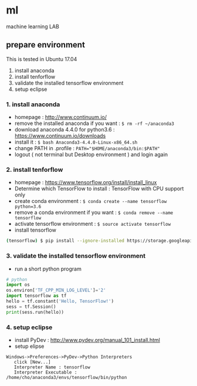 # ml
machine learning LAB

## prepare environment

This is tested in Ubuntu 17.04
1. install anaconda
2. install tenforflow 
3. validate the installed tensorflow environment
4. setup eclipse

### 1. install anaconda
- homepage : http://www.continuum.io/
- remove the installed anaconda if you want : ```$ rm -rf ~/anaconda3```
- download anaconda 4.4.0 for python3.6 : https://www.continuum.io/downloads
- install it : ```$ bash Anaconda3-4.4.0-Linux-x86_64.sh```
- change PATH in .profile : ```PATH="$HOME/anaconda3/bin:$PATH"```
- logout ( not terminal but Desktop environment ) and login again

### 2. install tenforflow 
- homepage : https://www.tensorflow.org/install/install_linux
- Determine which TensorFlow to install : TensorFlow with CPU support only
- create conda environment : ```$ conda create --name tensorflow python=3.6```
- remove a conda environment if you want : ```$ conda remove --name tensorflow```
- activate tensorflow environment : ```$ source activate tensorflow```
- install tensorflow 
```bash
(tensorflow) $ pip install --ignore-installed https://storage.googleapis.com/tensorflow/linux/cpu/tensorflow-1.2.1-cp36-cp36m-linux_x86_64.whl
```

### 3. validate the installed tensorflow environment
- run a short python program
```python
# python
import os
os.environ['TF_CPP_MIN_LOG_LEVEL']='2'
import tensorflow as tf
hello = tf.constant('Hello, TensorFlow!')
sess = tf.Session()
print(sess.run(hello))
```

### 4. setup eclipse
- install PyDev : http://www.pydev.org/manual_101_install.html
- setup elipse
```
Windows->Preferences->PyDev->Python Interpreters
   click [New...]
   Interpreter Name : tensorflow
   Interpreter Executable : /home/cho/anaconda3/envs/tensorflow/bin/python
```
   
